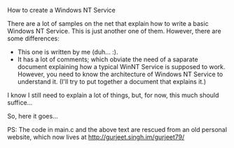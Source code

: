 
How to create a Windows NT Service

There are a lot of samples on the net that explain how to write a basic Windows NT Service. This is just another one of them. However, there are some differences:
- This one is written by me (duh... :).
- It has a lot of comments; which obviate the need of a saparate document explaining how a typical WinNT Service is supposed to work. However, you need to know the architecture of Windows NT Service to understand it. (I'll try to put together a document that explains it.)

I know I still need to explain a lot of things, but, for now, this much should suffice...

So, here it goes...

PS: The code in main.c and the above text are rescued from an old personal website, which now lives at http://gurjeet.singh.im/gurjeet79/

